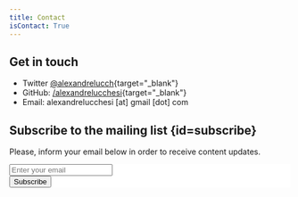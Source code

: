```yaml
---
title: Contact
isContact: True
---
```


## Get in touch

  - Twitter [\@alexandrelucch](https://twitter.com/alexandrelucch/){target="_blank"}
  - GitHub: [/alexandrelucchesi](https://github.com/alexandrelucchesi/){target="_blank"}
  - Email: alexandrelucchesi [at] gmail [dot] com

## Subscribe to the mailing list {id=subscribe}

Please, inform your email below in order to receive content updates.

<!-- Begin MailChimp Signup Form -->
<link href="//cdn-images.mailchimp.com/embedcode/horizontal-slim-10_7.css" rel="stylesheet" type="text/css">
<style type="text/css">
#mc_embed_signup{background:#fff; clear:left; font:14px Helvetica,Arial,sans-serif; width:100%;}
/* Add your own MailChimp form style overrides in your site stylesheet or in this style block.
We recommend moving this block and the preceding CSS link to the HEAD of your HTML file. */
</style>
<div id="mc_embed_signup">
<form action="https://exoticdev.us17.list-manage.com/subscribe/post?u=546334d7f6c7bb150f968530e&amp;id=9f24b1a1d5" method="post" id="mc-embedded-subscribe-form" name="mc-embedded-subscribe-form" class="validate" target="_blank" novalidate>
<div id="mc_embed_signup_scroll">

<input type="email" value="" name="EMAIL" class="email" id="mce-EMAIL" placeholder="Enter your email" required>
<!-- real people should not fill this in and expect good things - do not remove this or risk form bot signups-->
<div style="position: absolute; left: -5000px;" aria-hidden="true"><input type="text" name="b_546334d7f6c7bb150f968530e_9f24b1a1d5" tabindex="-1" value=""></div>
<div class="clear"><input type="submit" value="Subscribe" name="subscribe" id="mc-embedded-subscribe" class="button"></div>
</div>
</form>
</div>
<!--End mc_embed_signup-->
